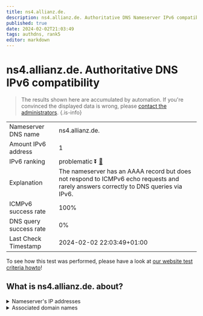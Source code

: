 ```yaml
---
title: ns4.allianz.de.
description: ns4.allianz.de. Authoritative DNS Nameserver IPv6 compatibility
published: true
date: 2024-02-02T21:03:49
tags: authdns, rank5
editor: markdown
---
```


# ns4.allianz.de. Authoritative DNS IPv6 compatibility

> The results shown here are accumulated by automation. If you're convinced the displayed data is wrong, please [contact the administrators](/howto/chat). 
{.is-info}




|   |   |
| - | - |
| Nameserver DNS name | ns4.allianz.de.
| Amount IPv6 address | 1
| IPv6 ranking | problematic :arrow_double_down: [🔗](/howto/ranking) |
| Explanation | The nameserver has an AAAA record but does not respond to ICMPv6 echo requests and rarely answers correctly to DNS queries via IPv6. |
| ICMPv6 success rate | 100%|
| DNS query success rate | 0% |
| Last Check Timestamp | 2024-02-02 22:03:49+01:00 |

To see how this test was performed, please have a look at [our website test criteria howto](/howto/testcriteria/authdns)!


## What is ns4.allianz.de. about?




<details>
<summary>Nameserver's IP addresses</summary>

2a00:edc0:6259:7:1::2

</details>



<details>
<summary>Associated domain names</summary>

www.allianz.de

</details>
